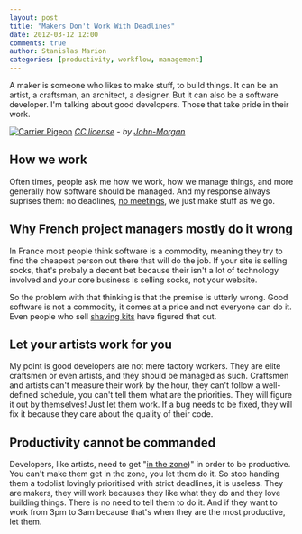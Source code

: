 ```yaml
---
layout: post
title: "Makers Don't Work With Deadlines"
date: 2012-03-12 12:00
comments: true
author: Stanislas Marion
categories: [productivity, workflow, management]
---
```



A maker is someone who likes to make stuff, to build things. It can be
an artist, a craftsman, an architect, a designer. But it can also be a
software developer. I'm talking about good developers. Those that take
pride in their work.

[![Carrier Pigeon](http://farm4.staticflickr.com/3140/2331754875_e6a2a81429_m.jpg)](http://www.flickr.com/photos/aidanmorgan/2331754875/)
*[CC license](http://creativecommons.org/licenses/by/2.0 "license") - by [John-Morgan](http://www.flickr.com/photos/24742305@N00/ "Author")*

## How we work

Often times, people ask me how we work, how we manage things, and more
generally how software should be managed. And my response always
suprises them: no deadlines, [no meetings](http://gettingreal.37signals.com/ch07_Meetings_Are_Toxic.php), we just make stuff as we go. 

## Why French project managers mostly do it wrong

In France most people think
software is a commodity, meaning they try to find the cheapest person
out there that will do the job. If your site is selling socks, that's
probaly a decent bet because their isn't a lot of technology involved
and your core business is selling socks, not your website. 

So the problem with that thinking is that the premise is utterly wrong.
Good software is not a commodity, it comes at a price and not
everyone can do it. Even people who sell [shaving kits](http://dollarshaveclub.com) have figured that
out.

## Let your artists work for you

My point is good developers are not mere factory workers. They are elite
craftsmen or even artists, and they should be managed as such. Craftsmen
and artists can't measure their work by the hour, they can't follow a
well-defined schedule, you can't tell them what are the priorities. They
will figure it out by themselves! Just let them work. If a bug needs to
be fixed, they will fix it because they care about the quality of their
code.

## Productivity cannot be commanded

Developers, like artists, need to get "[in the zone](http://en.wikipedia.org/wiki/Flow_%28psycholog%29))" in order to be
productive. You can't make them get in the zone, you let them do it. So
stop handing them a todolist lovingly prioritised with strict deadlines,
it is useless. They are makers, they will work becauses they like what
they do and they love building things. There is no need to tell them to
do it. And if they want to work from 3pm to 3am because that's when they
are the most productive, let them.

